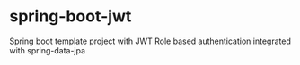 # spring-boot-jwt
Spring boot template project with JWT Role based authentication integrated with spring-data-jpa

